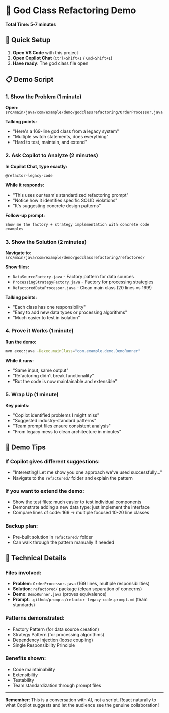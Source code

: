 # 🎯 God Class Refactoring Demo

**Total Time: 5-7 minutes**

## 🚀 **Quick Setup**

1. **Open VS Code** with this project
2. **Open Copilot Chat** (`Ctrl+Shift+I` / `Cmd+Shift+I`)
3. **Have ready**: The god class file open

## 📋 **Demo Script**

### **1. Show the Problem (1 minute)**

**Open**: `src/main/java/com/example/demo/godclassrefactoring/OrderProcessor.java`

**Talking points:**
- "Here's a 169-line god class from a legacy system"
- "Multiple switch statements, does everything"
- "Hard to test, maintain, and extend"

### **2. Ask Copilot to Analyze (2 minutes)**

**In Copilot Chat, type exactly:**
```
@refactor-legacy-code
```

**While it responds:**
- "This uses our team's standardized refactoring prompt"
- "Notice how it identifies specific SOLID violations"
- "It's suggesting concrete design patterns"

**Follow-up prompt:**
```
Show me the factory + strategy implementation with concrete code examples
```

### **3. Show the Solution (2 minutes)**

**Navigate to**: `src/main/java/com/example/demo/godclassrefactoring/refactored/`

**Show files:**
- `DataSourceFactory.java` - Factory pattern for data sources
- `ProcessingStrategyFactory.java` - Factory for processing strategies  
- `RefactoredDataProcessor.java` - Clean main class (20 lines vs 169!)

**Talking points:**
- "Each class has one responsibility"
- "Easy to add new data types or processing algorithms"
- "Much easier to test in isolation"

### **4. Prove it Works (1 minute)**

**Run the demo:**
```bash
mvn exec:java -Dexec.mainClass="com.example.demo.DemoRunner"
```

**While it runs:**
- "Same input, same output"
- "Refactoring didn't break functionality"
- "But the code is now maintainable and extensible"

### **5. Wrap Up (1 minute)**

**Key points:**
- "Copilot identified problems I might miss"
- "Suggested industry-standard patterns"
- "Team prompt files ensure consistent analysis"
- "From legacy mess to clean architecture in minutes"

## 🎪 **Demo Tips**

### **If Copilot gives different suggestions:**
- "Interesting! Let me show you one approach we've used successfully..."
- Navigate to the `refactored/` folder and explain the pattern

### **If you want to extend the demo:**
- Show the test files: much easier to test individual components
- Demonstrate adding a new data type: just implement the interface
- Compare lines of code: 169 → multiple focused 10-20 line classes

### **Backup plan:**
- Pre-built solution in `refactored/` folder
- Can walk through the pattern manually if needed

## 🔧 **Technical Details**

### **Files involved:**
- **Problem**: `OrderProcessor.java` (169 lines, multiple responsibilities)
- **Solution**: `refactored/` package (clean separation of concerns)
- **Demo**: `DemoRunner.java` (proves equivalence)
- **Prompt**: `.github/prompts/refactor-legacy-code.prompt.md` (team standards)

### **Patterns demonstrated:**
- Factory Pattern (for data source creation)
- Strategy Pattern (for processing algorithms)
- Dependency Injection (loose coupling)
- Single Responsibility Principle

### **Benefits shown:**
- Code maintainability
- Extensibility  
- Testability
- Team standardization through prompt files

---

**Remember**: This is a conversation with AI, not a script. React naturally to what Copilot suggests and let the audience see the genuine collaboration!
